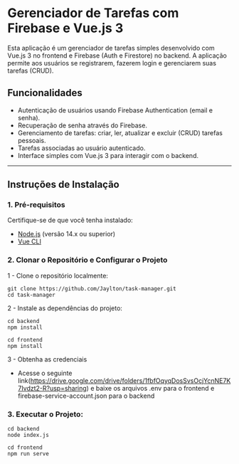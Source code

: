 # Gerenciador de Tarefas com Firebase e Vue.js 3

Esta aplicação é um gerenciador de tarefas simples desenvolvido com Vue.js 3 no frontend e Firebase (Auth e Firestore) no backend. A aplicação permite aos usuários se registrarem, fazerem login e gerenciarem suas tarefas (CRUD).

## Funcionalidades

- Autenticação de usuários usando Firebase Authentication (email e senha).
- Recuperação de senha através do Firebase.
- Gerenciamento de tarefas: criar, ler, atualizar e excluir (CRUD) tarefas pessoais.
- Tarefas associadas ao usuário autenticado.
- Interface simples com Vue.js 3 para interagir com o backend.

---

## Instruções de Instalação

### 1. Pré-requisitos

Certifique-se de que você tenha instalado:

- [Node.js](https://nodejs.org/en/download/) (versão 14.x ou superior)
- [Vue CLI](https://cli.vuejs.org/guide/installation.html)

### 2. Clonar o Repositório e Configurar o Projeto

1 - Clone o repositório localmente:
````
git clone https://github.com/Jaylton/task-manager.git
cd task-manager
````

2 - Instale as dependências do projeto:
````
cd backend
npm install
````
````
cd frontend
npm install
````

3 - Obtenha as credenciais

- Acesse o seguinte link(https://drive.google.com/drive/folders/1fbfOqyqDosSvsOcjYcnNE7K7Ivdzt2-R?usp=sharing) e baixe os arquivos .env para o frontend e firebase-service-account.json para o backend

### 3. Executar o Projeto:
````
cd backend
node index.js
````
````
cd frontend
npm run serve
````